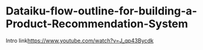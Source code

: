 # Dataiku-flow-outline-for-building-a-Product-Recommendation-System


Intro link<https://www.youtube.com/watch?v=J_qp43Bycdk>
